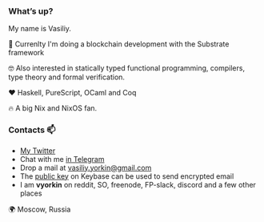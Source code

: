 ### What’s up?

My name is Vasiliy.

🏢 Currenlty I'm doing a blockchain development with the Substrate framework

:nerd_face: Also interested in statically typed functional programming, compilers, type theory and formal verification.

❤️ Haskell, PureScript, OCaml and Coq

🔥 A big Nix and NixOS fan.

### Contacts :mailbox:

* [My Twitter](https://twitter.com/yorkin)
* Chat with me [in Telegram](https://t.me/vyorkin)
* Drop a mail at <vasiliy.yorkin@gmail.com>
* The [public key](https://keybase.io/vyorkin) on Keybase can be used to send encrypted email
* I am **vyorkin** on reddit, SO, freenode, FP-slack, discord and a few other places

🌍 Moscow, Russia
